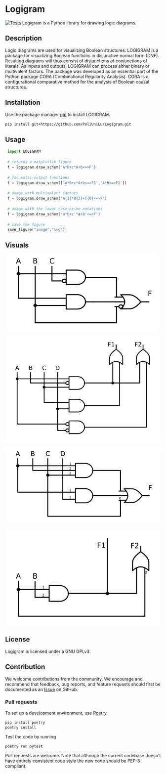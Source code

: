 # Logigram
[![Tests](https://github.com/PoliUniLu/logigram/workflows/Tests/badge.svg)](https://github.com/PoliUniLu/logigram/actions?workflow=Tests)
 Logigram is a Python library for drawing logic diagrams.

## Description
Logic diagrams are used for visualizing Boolean structures.
LOGIGRAM is a package for visualizing Boolean functions in disjunctive normal 
form (DNF). Resulting diagrams will thus consist of disjunctions of
conjunctions of literals. As inputs and outputs, LOGIGRAM can process either
binary or multivalent factors. The package was developed as an essential part
of the Python package CORA (Combinational Regularity Analysis).
CORA is a configurational comparative method for the analysis of Boolean
causal structures.

 

## Installation
 
 Use the package manager [pip](https://pip.pypa.io/en/stable/) to install LOGIGRAM.
  
  ```bash
  pip install git+https://github.com/PoliUniLu/Logigram.git
  ```
  
## Usage
 
 ```python
  import LOGIGRAM
  
  # returns a matplotlib figure
  f = logigram.draw_schem('A*B+c*A+b<=>F') 
  
  # for multi-output functions
  f = logigram.draw_schem(['A*B+c*A+b<=>F1','A*B<=>F2']) 
  
  # usage with multivalent factors
  f = logigram.draw_schem('A{1}*B{2}+C{0}<=>F')
  
  # usage with the lower case prime notations
  f = logigram.draw_schem('a*b+c'*a+b'<=>F')
 
  # save the figure 
  save_figure("image","svg")
  ```
## Visuals
  ![Ex. of a signle boolean function in a CDNF](examples/image2.svg)
  
  ![Ex. of the two boolean functions in a CDNF](examples/image1.svg)
  
  ![Ex. of a multi-value function in a CDNF](examples/image3.svg)
  
  ![Ex. of the two multi-value fucntions i a CDNF](examples/image4.svg)

## License
Logigram is licensed under a GNU GPLv3. 

## Contribution 

We welcome contributions from the community.
We encourage and recommend that feedback, bug reports, and feature requests should first be documented as an [Issue](https://github.com/PoliUniLu/cora/issues) on GitHub.

### Pull requests
To set up a development environment, use [Poetry](https://python-poetry.org/).
```console
pip install poetry
poetry install
```
Test the code by running
```console
poetry run pytest
```
Pull requests are welcome. Note that although the current codebase doesn't have entirely 
consistent code style the new code should be PEP-8 compliant.
